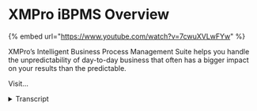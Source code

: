 # XMPro iBPMS Overview
{% embed url="https://www.youtube.com/watch?v=7cwuXVLwFYw" %}



XMPro’s Intelligent Business Process Management Suite helps you handle the unpredictability of day-to-day business that often has a bigger impact on your results than the predictable.

Visit...
<details>
<summary>Transcript</summary>XMPro’s Intelligent Business Process Management Suite helps you handle the unpredictability of day-to-day business that often has a bigger impact on your results than the predictable.

Visit...
exim pros intelligent business process

management suite helps you handle the

unpredictability of day-to-day business

that often has a bigger impact on your

results than the predictable create

complex forms with multiple tabs

embedded charts and relevant information

from other applications embed social

style collaboration in the context of

your transactions and processes these

discussions create a visible decision

trail and ensure critical information

will no longer get lost in email threads

assign ad hoc task when you need the

flexibility to create a new task that

wasn't predefined in the workflow use

data from internal and external sources

to create visual dashboards pivot grids

and exportable reports deploy unlimited

mobile process without any additional

development and speed up your

assessments and inspections by capturing

images video and audio content from our

mobile client manage your asset

performance in real time by embedding

live data from sensors and the internet

of things into your processes schedule a

demo to find out how XM pros

award-winning intelligent business

process management suite can help you

reduce unpredictable operational

outcomes by at least forty percent
</details>